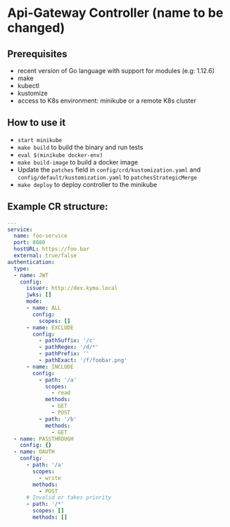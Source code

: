 # Api-Gateway Controller (name to be changed)

## Prerequisites

- recent version of Go language with support for modules (e.g: 1.12.6)
- make
- kubectl
- kustomize
- access to K8s environment: minikube or a remote K8s cluster

## How to use it

- `start minikube`
- `make build` to build the binary and run tests
- `eval $(minikube docker-env)`
- `make build-image` to build a docker image
- Update the `patches` field in `config/crd/kustomization.yaml` and `config/default/kustomization.yaml` to `patchesStrategicMerge`
- `make deploy` to deploy controller to the minikube

## Example CR structure:

```yaml
---
service:
  name: foo-service
  port: 8080
  hostURL: https://foo.bar
  external: true/false
authentication:
  type: 
  - name: JWT
    config:
      issuer: http://dex.kyma.local
      jwks: []
      mode: 
      - name: ALL
        config:
          scopes: []
      - name: EXCLUDE
        config:
          - pathSuffix: '/c'
          - pathRegex: '/d/*'
          - pathPrefix: ''
          - pathExact: '/f/foobar.png'
      - name: INCLUDE
        config:
          - path: '/a'
            scopes: 
              - read
            methods:
              - GET
              - POST
          - path: '/b'
            methods:
              - GET
  - name: PASSTHROUGH
    config: {}  
  - name: OAUTH
    config:
      - path: '/a'
        scopes: 
          - write
        methods:
          - POST
      # Invalid or takes priority
      - path: '/*' 
        scopes: []
        methods: []
```